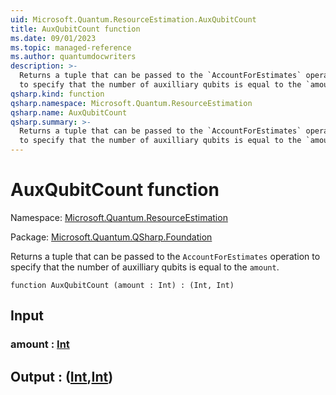 ```yaml
---
uid: Microsoft.Quantum.ResourceEstimation.AuxQubitCount
title: AuxQubitCount function
ms.date: 09/01/2023
ms.topic: managed-reference
ms.author: quantumdocwriters
description: >-
  Returns a tuple that can be passed to the `AccountForEstimates` operation
  to specify that the number of auxilliary qubits is equal to the `amount`.
qsharp.kind: function
qsharp.namespace: Microsoft.Quantum.ResourceEstimation
qsharp.name: AuxQubitCount
qsharp.summary: >-
  Returns a tuple that can be passed to the `AccountForEstimates` operation
  to specify that the number of auxilliary qubits is equal to the `amount`.
---
```


# AuxQubitCount function

Namespace: [Microsoft.Quantum.ResourceEstimation](xref:Microsoft.Quantum.ResourceEstimation)

Package: [Microsoft.Quantum.QSharp.Foundation](https://nuget.org/packages/Microsoft.Quantum.QSharp.Foundation)


Returns a tuple that can be passed to the `AccountForEstimates` operationto specify that the number of auxilliary qubits is equal to the `amount`.

```qsharp
function AuxQubitCount (amount : Int) : (Int, Int)
```


## Input

### amount : [Int](xref:microsoft.quantum.qsharp.valueliterals#int-literals)





## Output : ([Int](xref:microsoft.quantum.qsharp.valueliterals#int-literals),[Int](xref:microsoft.quantum.qsharp.valueliterals#int-literals))


